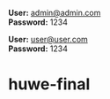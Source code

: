 **User:** admin@admin.com\
**Password:** 1234

**User:** user@user.com\
**Password:** 1234
# huwe-final
